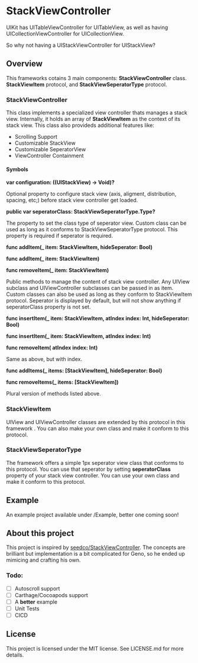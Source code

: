 # StackViewController

UIKit has UITableViewController for UITableView, as well as having UICollectionViewController for UICollectionView.

So why not having a UIStackViewController for UIStackView?

## Overview

This frameworks cotains 3 main components: **StackViewController** class. **StackViewItem** protocol, and **StackViewSeperatorType** protocol.

### StackViewController

This class implements a specialized view controller thats manages a stack view. Internally, it holds an array of **StackViewItem** as the context of its stack view. This class also provideds additional features like:

- Scrolling Support
- Customizable StackView
- Customizable SeperatorView
- ViewController Containment

#### Symbols

**var configuration: ((UIStackView) -> Void)?**

Optional property to configure stack view (axis, aligment, distribution, spacing, etc;) before stack view controller get loaded.

**public var seperatorClass: StackViewSeperatorType.Type?**

The property to set the class type of seperator view. Custom class can be used as long as it conforms to StackViewSeperatorType protocol. This property is required if seperator is required.

**func addItem(_ item: StackViewItem, hideSeperator: Bool)**

**func addItem(_ item: StackViewItem)**

**func removeItem(_ item: StackViewItem)**

Public methods to manage the content of stack view controller. Any UIView subclass and UIViewController subclasses can be passed in as item. Custom classes can also be used as long as they conform to StackViewItem protocol. Seperator is displayed by default, but will not show anything if seperatorClass property is not set.

**func insertItem(_ item: StackViewItem, atIndex index: Int, hideSeperator: Bool)**

**func insertItem(_ item: StackViewItem, atIndex index: Int)**

**func removeItem( atIndex index: Int)**

Same as above, but with index.

**func addItems(_ items: [StackViewItem], hideSeperator: Bool)**

**func removeItems(_ items: [StackViewItem])**

Plural version of methods listed above.

### StackViewItem

UIView and UIViewController classes are extended by this protocol in this framework . You can also make your own class and make it conform to this protocol.

### StackViewSeperatorType

The framework offers a simple 1px seperator view class that conforms to this protocol. You can use that seperator by setting **seperatorClass** property of your stack view controller. You can use your own class and make it conform to this protocol.

## Example

An example project available under /Example, better one coming soon!

## About this project

This project is inspired by [seedco/StackViewController](https://github.com/seedco/StackViewController). The concepts are brilliant but implementation is a bit complicated for Geno, so he ended up mimicing and crafting his own.

### Todo:

-[ ] Autoscroll support
-[ ] Carthage/Cocoapods support
-[ ] A **better** example
-[ ] Unit Tests
-[ ] CICD

## License

This project is licensed under the MIT license. See LICENSE.md for more details.
